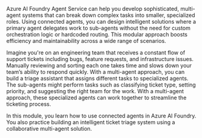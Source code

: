 Azure AI Foundry Agent Service can help you develop sophisticated, multi-agent systems that can break down complex tasks into smaller, specialized roles. Using connected agents, you can design intelligent solutions where a primary agent delegates work to sub-agents without the need for custom orchestration logic or hardcoded routing. This modular approach boosts efficiency and maintainability across a wide range of scenarios.

Imagine you're on an engineering team that receives a constant flow of support tickets including bugs, feature requests, and infrastructure issues. Manually reviewing and sorting each one takes time and slows down your team’s ability to respond quickly. With a multi-agent approach, you can build a triage assistant that assigns different tasks to specialized agents. The sub-agents might perform tasks such as classifying ticket type, setting priority, and suggesting the right team for the work. With a multi-agent approach, these specialized agents can work together to streamline the ticketing process.

In this module, you learn how to use connected agents in Azure AI Foundry. You also practice building an intelligent ticket triage system using a collaborative multi-agent solution.